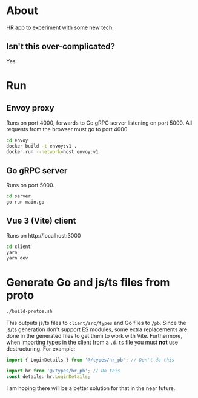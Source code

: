 # About

HR app to experiment with some new tech.

## Isn't this over-complicated?

Yes

# Run

## Envoy proxy

Runs on port 4000, forwards to Go gRPC server listening on port 5000. All requests from the browser must go to port 4000.

```sh
cd envoy
docker build -t envoy:v1 .
docker run --network=host envoy:v1
```

## Go gRPC server

Runs on port 5000.

```sh
cd server
go run main.go
```

## Vue 3 (Vite) client

Runs on http://localhost:3000

```sh
cd client
yarn
yarn dev
```

# Generate Go and js/ts files from proto

```sh
./build-protos.sh
```

This outputs js/ts files to `client/src/types` and Go files to `/pb`.
Since the js/ts generation don't support ES modules, some extra replacements are done in the generated files to get them to work with Vite. Furthermore, when importing types in the client from a `.d.ts` file you must **not** use destructuring. For example:

```ts
import { LoginDetails } from '@/types/hr_pb'; // Don't do this

import hr from '@/types/hr_pb'; // Do this
const details: hr.LoginDetails;
```

I am hoping there will be a better solution for that in the near future.
